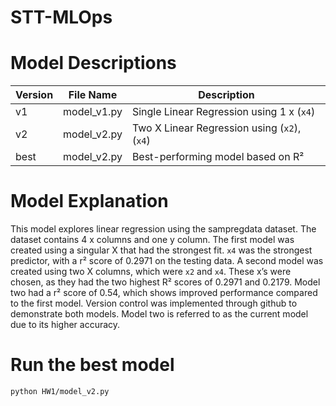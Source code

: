 # STT-MLOps

# Model Descriptions

| Version | File Name             | Description                     |
|---------|------------------------|---------------------------------|
| v1      | model_v1.py            | Single Linear Regression using 1 x (`x4`) |
| v2      | model_v2.py            | Two X Linear Regression using (`x2`), (`x4`) |
| best    | model_v2.py            | Best-performing model based on R²    |


# Model Explanation
This model explores linear regression using the sampregdata dataset. The dataset contains 4 x columns and one y column. The first model was created using a singular X that had the strongest fit. `x4` was the strongest predictor, with a r² score of 0.2971 on the testing data. A second model was created using two X columns, which were `x2` and `x4`. These x’s were chosen, as they had the two highest R² scores of 0.2971 and 0.2179. Model two had a r² score of 0.54, which shows improved performance compared to the first model. Version control was implemented through github to demonstrate both models. Model two is referred to as the current model due to its higher accuracy. 

# Run the best model

```bash
python HW1/model_v2.py